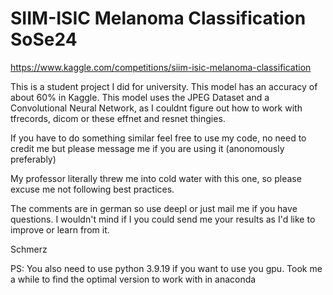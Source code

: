 # SIIM-ISIC Melanoma Classification SoSe24
https://www.kaggle.com/competitions/siim-isic-melanoma-classification

This is a student project I did for university.
This model has an accuracy of about 60% in Kaggle.
This model uses the JPEG Dataset and a Convolutional Neural Network, as I couldnt figure out how to work with tfrecords, dicom or these effnet and resnet thingies.

If you have to do something similar feel free to use my code, no need to credit me but please message me if you are using it (anonomously preferably)

My professor literally threw me into cold water with this one, so please excuse me not following best practices.

The comments are in german so use deepl or just mail me if you have questions.
I wouldn't mind if I you could send me your results as I'd like to improve or learn from it.


Schmerz


PS: You also need to use python 3.9.19 if you want to use you gpu. Took me a while to find the optimal version to work with in anaconda
